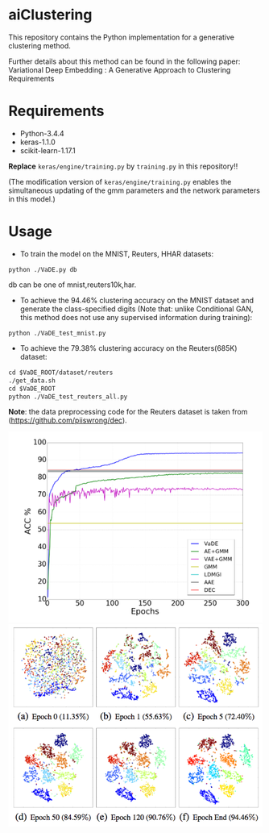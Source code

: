 # aiClustering
This repository contains the Python implementation for a generative clustering method. 

Further details about this method can be found in the following paper:
Variational Deep Embedding : A Generative Approach to Clustering Requirements

Requirements
=================
* Python-3.4.4
* keras-1.1.0
* scikit-learn-1.17.1

**Replace** `keras/engine/training.py` by `training.py` in this repository!!

(The modification version of `keras/engine/training.py` enables the simultaneous updating of the gmm parameters and the network parameters in this model.)

Usage
=================

* To train the model on the MNIST, Reuters, HHAR datasets:
```shell
python ./VaDE.py db
```
db can be one of mnist,reuters10k,har.

* To achieve the 94.46% clustering accuracy on the MNIST dataset and generate the class-specified digits (Note that: unlike Conditional GAN, this method does not use any supervised information during training):
```shell
python ./VaDE_test_mnist.py
```

* To achieve the 79.38% clustering accuracy on the Reuters(685K) dataset:
```shell
cd $VaDE_ROOT/dataset/reuters
./get_data.sh
cd $VaDE_ROOT
python ./VaDE_test_reuters_all.py
```

**Note**: the data preprocessing code for the Reuters dataset is taken from (https://github.com/piiswrong/dec).

![Accuracy Graph](samples/accuracy.png)
![Cluster Result](samples/cluster.png)
